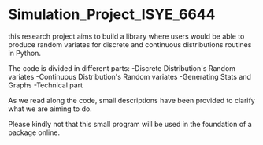 # Simulation_Project_ISYE_6644

this research project aims to build a library where users would be able to produce random variates for discrete and continuous distributions routines in Python.

The code is divided in different parts:
-Discrete Distribution's Random variates
-Continuous Distribution's Random variates
-Generating Stats and Graphs
-Technical part

As we read along the code, small descriptions have been provided to clarify what we are aiming to do.

Please kindly not that this small program will be used in the foundation of a package online.